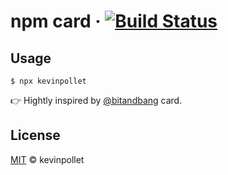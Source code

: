 # npm card &middot; [![Build Status](https://travis-ci.com/kevinpollet/kevinpollet.svg?branch=master)](https://travis-ci.com/kevinpollet/kevinpollet)

## Usage

```shell
$ npx kevinpollet
```

👉 Hightly inspired by [@bitandbang](https://github.com/bnb/bitandbang) card.

## License

[MIT](./LICENSE.md) © kevinpollet
